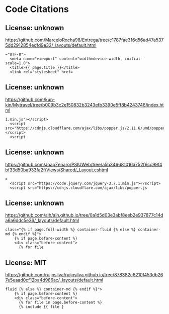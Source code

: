 # Code Citations

## License: unknown
https://github.com/MarceloRocha98/Entrega/tree/c1787fae316d56ad47a5375dd2912854edfd9e32/_layouts/default.html

```
="UTF-8">
  <meta name="viewport" content="width=device-width, initial-scale=1.0">
  <title>{{ page.title }}</title>
  <link rel="stylesheet" href=
```


## License: unknown
https://github.com/kun-kin/Mytravel/tree/b009b3c2e150832b3243efb3390e5ff8b4243746/index.html

```
1.min.js"></script>
  <script src="https://cdnjs.cloudflare.com/ajax/libs/popper.js/2.11.6/umd/popper.min.js"></script>
  <script
```


## License: unknown
https://github.com/JoaoZenaro/PSIUWeb/tree/a5b346681016a752f6cc99f4bf33d50ba933fa2f/Views/Shared/_Layout.cshtml

```
>
  <script src="https://code.jquery.com/jquery-3.7.1.min.js"></script>
  <script src="https://cdnjs.cloudflare.com/ajax/libs/popper.js
```


## License: unknown
https://github.com/aih/aih.github.io/tree/0a1d5d03e3abf8eeb2e937877c14da6a6ddc5e36/_layouts/default.html

```
class="{% if page.full-width %} container-fluid {% else %} container-md {% endif %}">
    {% if page.before-content %}
    <div class="before-content">
      {% for file
```


## License: MIT
https://github.com/ruijnsilva/ruijnsilva.github.io/tree/878382c6210f453db267e5eaad0cf12ba4d986ac/_layouts/default.html

```
fluid {% else %} container-md {% endif %}">
    {% if page.before-content %}
    <div class="before-content">
      {% for file in page.before-content %}
      {% include {{ file }
```

